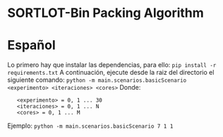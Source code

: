 # SORTLOT-Bin Packing Algorithm

# Español
Lo primero hay que instalar las dependencias, para ello:
```pip install -r requirements.txt```
A continuación, ejecute desde la raiz del directorio el siguiente comando:
```python -m main.scenarios.basicScenario <experimento> <iteraciones> <cores>```
Donde:
```
   <experimento> = 0, 1 ... 30 
   <iteraciones> = 0, 1 ... N
   <cores> = 0, 1 ... M

```

Ejemplo:
```python -m main.scenarios.basicScenario 7 1 1```
